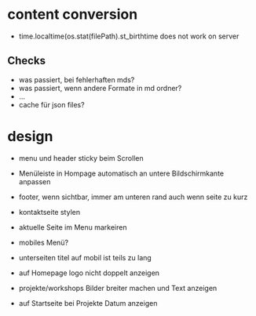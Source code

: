 # content conversion
* time.localtime(os.stat(filePath).st_birthtime does not work on server

## Checks
* was passiert, bei fehlerhaften mds?
* was passiert, wenn andere Formate in md ordner?
* ...
* cache für json files?

# design
* menu und header sticky beim Scrollen
* Menüleiste in Hompage automatisch an untere Bildschirmkante anpassen
* footer, wenn sichtbar, immer am unteren rand auch wenn seite zu kurz
* kontaktseite stylen
* aktuelle Seite im Menu markeiren
* mobiles Menü?


* unterseiten titel auf mobil ist teils zu lang
* auf Homepage logo nicht doppelt anzeigen
* projekte/workshops Bilder breiter machen und Text anzeigen
* auf Startseite bei Projekte Datum anzeigen




